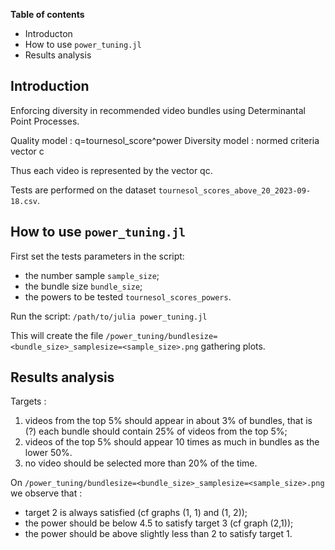 **Table of contents**
  - Introducton
  - How to use `power_tuning.jl`
  - Results analysis

## Introduction
Enforcing diversity in recommended video bundles using Determinantal Point Processes.

Quality model : q=tournesol_score^power
Diversity model : normed criteria vector c

Thus each video is represented by the vector qc.

Tests are performed on the dataset `tournesol_scores_above_20_2023-09-18.csv`.

## How to use `power_tuning.jl`
First set the tests parameters in the script:
  - the number sample `sample_size`;
  - the bundle size `bundle_size`;
  - the powers to be tested `tournesol_scores_powers`.

Run the script:
`/path/to/julia power_tuning.jl` 

This will create the file `/power_tuning/bundlesize=<bundle_size>_samplesize=<sample_size>.png` gathering plots.

## Results analysis
Targets :
  1) videos from the top 5% should appear in about 3% of bundles, that is (?) each bundle should contain 25% of videos from the top 5%;
  2) videos of the top 5% should appear 10 times as much in bundles as the lower 50%.
  3) no video should be selected more than 20% of the time.

On `/power_tuning/bundlesize=<bundle_size>_samplesize=<sample_size>.png` we observe that :
  - target 2 is always satisfied (cf graphs (1, 1) and (1, 2));
  - the power should be below 4.5 to satisfy target 3 (cf graph (2,1)); 
  - the power should be above slightly less than 2 to satisfy target 1.

